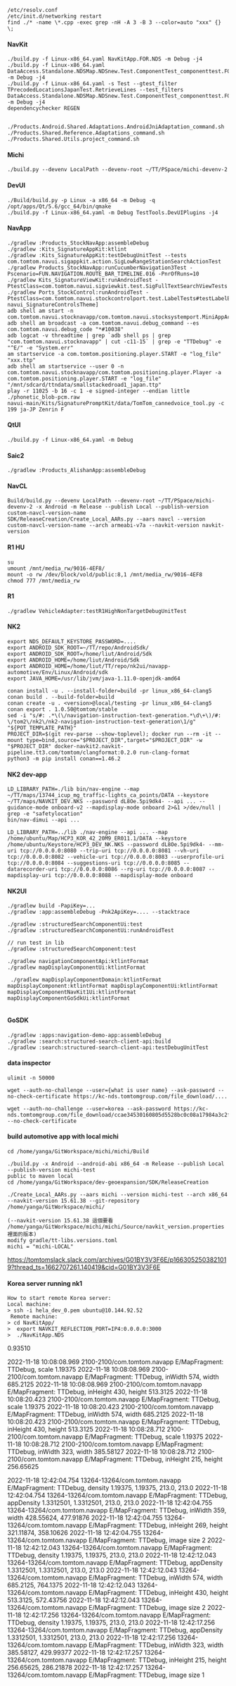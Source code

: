 ```
/etc/resolv.conf
/etc/init.d/networking restart
find ./* -name \*.cpp -exec grep -nH -A 3 -B 3 --color=auto "xxx" {} \;
```
#### NavKit ####
```
./build.py -f Linux-x86_64.yaml NavKitApp.FOR.NDS -m Debug -j4
./build.py -f Linux-x86_64.yaml DataAccess.Standalone.NDSMap.NDSnew.Test.ComponentTest_componenttest.FOR.NDS -m Debug -j4
./build.py -f Linux-x86_64.yaml -s Test --gtest_filter TPrecodedLocationsJapanTest.RetrieveLines --test_filters DataAccess.Standalone.NDSMap.NDSnew.Test.ComponentTest_componenttest.FOR.NDS -m Debug -j4
dependencychecker REGEN


./Products.Android.Shared.Adaptations.AndroidJniAdaptation_command.sh
./Products.Shared.Reference.Adaptations_command.sh
./Products.Shared.Utils.project_command.sh
```
#### Michi ####
```
./build.py --devenv LocalPath --devenv-root ~/TT/PSpace/michi-devenv-2
```
#### DevUI ####
```
./Build/build.py -p Linux -a x86_64 -m Debug -q /opt/apps/Qt/5.6/gcc_64/bin/qmake
./build.py -f Linux-x86_64.yaml -m Debug TestTools.DevUIPlugins -j4
```
#### NavApp ####
```
./gradlew :Products_StockNavApp:assembleDebug
./gradlew :Kits_SignatureAppKit:ktlint
./gradlew :Kits_SignatureAppKit:testDebugUnitTest --tests com.tomtom.navui.sigappkit.action.SigLowRangeStationSearchActionTest
./gradlew Products_StockNavApp:runCucumberNavigation3Test -Pscenario=FUN.NAVIGATION.ROUTE_BAR_TIMELINE.016 -PnrOfRuns=10
./gradlew Kits_SignatureViewKit:runAndroidTest -PtestClass=com.tomtom.navui.sigviewkit.test.SigFullTextSearchViewTests
./gradlew Ports_StockControl:runAndroidTest -PtestClass=com.tomtom.navui.stockcontrolport.test.LabelTests#testLabelBoundary004[HDPI-navui_SignatureControlsTheme]
adb shell am start -n com.tomtom.navui.stocknavapp/com.tomtom.navui.stocksystemport.MiniAppActivity
adb shell am broadcast -a com.tomtom.navui.debug_command --es com.tomtom.navui.debug_code "*#10038"
adb logcat -v threadtime | grep `adb shell ps | grep "com.tomtom.navui.stocknavapp" | cut -c11-15` | grep -e "TTDebug" -e "^E/" -e "System.err"
am startservice -a com.tomtom.positioning.player.START -e "log_file" "xxx.ttp"
adb shell am startservice --user 0 -n com.tomtom.navui.stocknavapp/com.tomtom.positioning.player.Player -a com.tomtom.positioning.player.START -e "log_file" "/mnt/sdcard/ttndata/smallstackedroad1_japan.ttp"
play -r 11025 -b 16 -c 1 -e signed-integer --endian little ./phonetic_blob-pcm.raw
navui-main/Kits/SignaturePromptKit/data/TomTom_cannedvoice_tool.py -c 199 ja-JP Zenrin F
```
#### QtUI ####
```
./build.py -f Linux-x86_64.yaml -m Debug
```
#### Saic2 ####
```
./gradlew :Products_AlishanApp:assembleDebug
```
#### NavCL ####
```
Build/build.py --devenv LocalPath --devenv-root ~/TT/PSpace/michi-devenv-2 -x Android -m Release --publish Local --publish-version custom-navcl-version-name
SDK/ReleaseCreation/Create_Local_AARs.py --aars navcl --version custom-navcl-version-name --arch armeabi-v7a --navkit-version navkit-version
```
#### R1 HU ####
```
su
umount /mnt/media_rw/9016-4EF8/
mount -o rw /dev/block/vold/public:8,1 /mnt/media_rw/9016-4EF8
chmod 777 /mnt/media_rw
```
#### R1 ####
```
./gradlew VehicleAdapter:testR1HighNonTargetDebugUnitTest
```
#### NK2 ####
```
export NDS_DEFAULT_KEYSTORE_PASSWORD=....
export ANDROID_SDK_ROOT=~/TT/repo/AndroidSdk/
export ANDROID_SDK_ROOT=/home/liut/Android/Sdk
export ANDROID_HOME=/home/liut/Android/Sdk
export ANDROID_HOME=/home/liut/TT/repo/nk2ui/navapp-automotive/Env/Linux/Android/sdk
export JAVA_HOME=/usr/lib/jvm/java-1.11.0-openjdk-amd64

conan install -u . --install-folder=build -pr linux_x86_64-clang5
conan build . --build-folder=build
conan create -u . <version>@local/testing -pr linux_x86_64-clang5
conan export . 1.0.50@tomtom/stable
sed -i "s/#: .*\(\/navigation-instruction-text-generation.*\d\+\)/#: \/tom2\/nk2\/nk2-navigation-instruction-text-generation\1/g" "${POT_TEMPLATE_PATH}"
PROJECT_DIR=$(git rev-parse --show-toplevel); docker run --rm -it --mount type=bind,source="$PROJECT_DIR",target="$PROJECT_DIR" -w "$PROJECT_DIR" docker-navkit2.navkit-pipeline.tt3.com/tomtom/clangformat:0.2.0 run-clang-format
python3 -m pip install conan==1.46.2
```

#### NK2 dev-app ####
```
LD_LIBRARY_PATH=./lib bin/nav-engine --map ~/TT/maps/13744_icup_mg_traffic-lights_ca_points/DATA --keystore ~/TT/maps/NAVKIT_DEV.NKS --password dL8Oe.5pi9dk4- --api ... --guidance-mode onboard-v2 --mapdisplay-mode onboard 2>&1 >/dev/null | grep -e "safetylocation"
bin/nav-dimui --api ...

LD_LIBRARY_PATH=../lib ./nav-engine --api ... --map /home/ubuntu/Map/HCP3_KOR_42_20M9_ER011.1/DATA --keystore /home/ubuntu/Keystore/HCP3_DEV_NK.NKS --password dL8Oe.5pi9dk4- --mm-uri tcp://0.0.0.0:8080 --trip-uri tcp://0.0.0.0:8081 --vh-uri tcp://0.0.0.0:8082 --vehicle-uri tcp://0.0.0.0:8083 --userprofile-uri tcp://0.0.0.0:8084 --suggestions-uri tcp://0.0.0.0:8085 --datarecorder-uri tcp://0.0.0.0:8086 --rg-uri tcp://0.0.0.0:8087 --mapdisplay-uri tcp://0.0.0.0:8088 --mapdisplay-mode onboard
```


#### NK2UI ####
```
./gradlew build -PapiKey=...
./gradlew :app:assembleDebug -Pnk2ApiKey=.... --stacktrace

./gradlew :structuredSearchComponentUi:test
./gradlew :structuredSearchComponentUi:runAndroidTest

// run test in lib
./gradlew :structuredSearchComponent:test

./gradlew navigationComponentApi:ktlintFormat
./gradlew mapDisplayComponentUi:ktlintFormat

 ./gradlew mapDisplayComponentDomain:ktlintFormat mapDisplayComponent:ktlintFormat mapDisplayComponentUi:ktlintFormat mapDisplayComponentNavKit1Ui:ktlintFormat mapDisplayComponentGoSdkUi:ktlintFormat


```

#### GoSDK ####
```
./gradlew :apps:navigation-demo-app:assembleDebug
./gradlew :search:structured-search-client-api:build
./gradlew :search:structured-search-client-api:testDebugUnitTest

```

#### data inspector ####
```
ulimit -n 50000
```


```
wget --auth-no-challenge --user={what is user name} --ask-password --no-check-certificate https://kc-nds.tomtomgroup.com/file_download/....

wget --auth-no-challenge --user=korea --ask-password https://kc-nds.tomtomgroup.com/file_download/ccae34530160805d5528bc0c08a17984a3c2f4d9/HCP3_KOR_43_22M3_ER026.0.tar --no-check-certificate
```


#### build automotive app with local michi ####
```
cd /home/yanga/GitWorkspace/michi/michi/Build

./build.py -x Android --android-abi x86_64 -m Release --publish Local --publish-version michi-test
public to maven local
cd /home/yanga/GitWorkspace/dev-geoexpansion/SDK/ReleaseCreation

./Create_Local_AARs.py --aars michi --version michi-test --arch x86_64 --navkit-version 15.61.38 --git-repository /home/yanga/GitWorkspace/michi/

(--navkit-version 15.61.38 這個要看 /home/yanga/GitWorkspace/michi/michi/Source/navkit_version.properties 裡面的版本)
modify gradle/tt-libs.versions.toml
michi = "michi-LOCAL"
````


https://tomtomslack.slack.com/archives/G01BY3V3F6E/p1663052503821019?thread_ts=1662707261.140419&cid=G01BY3V3F6E


#### Korea server running nk1
```
How to start remote Korea server:
Local machine:
> ssh -i hela_dev_0.pem ubuntu@10.144.92.52
 Remote machine:
> cd NavKitApp/
>  export NAVKIT_REFLECTION_PORT=IP4:0.0.0.0:3000
>  ./NavKitApp.NDS
```


0.93510


2022-11-18 10:08:08.969 2100-2100/com.tomtom.navapp E/MapFragment: TTDebug, scale 1.19375
2022-11-18 10:08:08.969 2100-2100/com.tomtom.navapp E/MapFragment: TTDebug, inWidth 574, width 685.2125
2022-11-18 10:08:08.969 2100-2100/com.tomtom.navapp E/MapFragment: TTDebug, inHeight 430, height 513.3125
2022-11-18 10:08:20.423 2100-2100/com.tomtom.navapp E/MapFragment: TTDebug, scale 1.19375
2022-11-18 10:08:20.423 2100-2100/com.tomtom.navapp E/MapFragment: TTDebug, inWidth 574, width 685.2125
2022-11-18 10:08:20.423 2100-2100/com.tomtom.navapp E/MapFragment: TTDebug, inHeight 430, height 513.3125
2022-11-18 10:08:28.712 2100-2100/com.tomtom.navapp E/MapFragment: TTDebug, scale 1.19375
2022-11-18 10:08:28.712 2100-2100/com.tomtom.navapp E/MapFragment: TTDebug, inWidth 323, width 385.58127
2022-11-18 10:08:28.712 2100-2100/com.tomtom.navapp E/MapFragment: TTDebug, inHeight 215, height 256.65625


2022-11-18 12:42:04.754 13264-13264/com.tomtom.navapp E/MapFragment: TTDebug, density 1.19375, 1.19375, 213.0, 213.0
2022-11-18 12:42:04.754 13264-13264/com.tomtom.navapp E/MapFragment: TTDebug, appDensity 1.3312501, 1.3312501, 213.0, 213.0
2022-11-18 12:42:04.755 13264-13264/com.tomtom.navapp E/MapFragment: TTDebug, inWidth 359, width 428.55624, 477.91876
2022-11-18 12:42:04.755 13264-13264/com.tomtom.navapp E/MapFragment: TTDebug, inHeight 269, height 321.11874, 358.10626
2022-11-18 12:42:04.755 13264-13264/com.tomtom.navapp E/MapFragment: TTDebug, image size 2
2022-11-18 12:42:12.043 13264-13264/com.tomtom.navapp E/MapFragment: TTDebug, density 1.19375, 1.19375, 213.0, 213.0
2022-11-18 12:42:12.043 13264-13264/com.tomtom.navapp E/MapFragment: TTDebug, appDensity 1.3312501, 1.3312501, 213.0, 213.0
2022-11-18 12:42:12.043 13264-13264/com.tomtom.navapp E/MapFragment: TTDebug, inWidth 574, width 685.2125, 764.1375
2022-11-18 12:42:12.043 13264-13264/com.tomtom.navapp E/MapFragment: TTDebug, inHeight 430, height 513.3125, 572.43756
2022-11-18 12:42:12.043 13264-13264/com.tomtom.navapp E/MapFragment: TTDebug, image size 2
2022-11-18 12:42:17.256 13264-13264/com.tomtom.navapp E/MapFragment: TTDebug, density 1.19375, 1.19375, 213.0, 213.0
2022-11-18 12:42:17.256 13264-13264/com.tomtom.navapp E/MapFragment: TTDebug, appDensity 1.3312501, 1.3312501, 213.0, 213.0
2022-11-18 12:42:17.256 13264-13264/com.tomtom.navapp E/MapFragment: TTDebug, inWidth 323, width 385.58127, 429.99377
2022-11-18 12:42:17.257 13264-13264/com.tomtom.navapp E/MapFragment: TTDebug, inHeight 215, height 256.65625, 286.21878
2022-11-18 12:42:17.257 13264-13264/com.tomtom.navapp E/MapFragment: TTDebug, image size 1